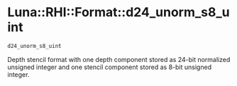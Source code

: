 # Luna::RHI::Format::d24_unorm_s8_uint

```c++
d24_unorm_s8_uint
```

Depth stencil format with one depth component stored as 24-bit normalized unsigned integer and one stencil component stored as 8-bit unsigned integer. 

